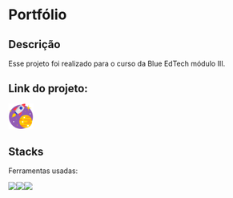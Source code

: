 # Portfólio

## Descrição
Esse projeto foi realizado para o curso da Blue EdTech módulo III.

## Link do projeto:
<a href="" target="_blank"><img style="width:10%" src="./assets/iconplanet.png" alt="ícone de foguete"></a>

## Stacks
Ferramentas usadas:
<div style="display:flex">
<img src="https://img.icons8.com/color/48/000000/javascript--v1.png"/>
<img src="https://img.icons8.com/color/48/000000/html-5--v2.png"/>
<img src="https://img.icons8.com/color/48/000000/css3.png"/>
</div>
